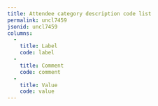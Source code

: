 ```yaml
---
title: Attendee category description code list
permalink: uncl7459
jsonid: uncl7459
columns:
  - 
    title: Label
    code: label
  - 
    title: Comment
    code: comment
  - 
    title: Value
    code: value
---
```

